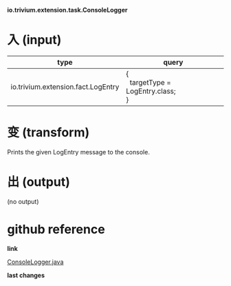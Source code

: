 **io.trivium.extension.task.ConsoleLogger**

# 入 (input)

| type | query |
|------|-------|
| io.trivium.extension.fact.LogEntry | {<br>&nbsp;&nbsp;targetType = LogEntry.class;<br>} |

# 变 (transform)

Prints the given LogEntry message to the console.

# 出 (output)

(no output)

# github reference

**link**

[ConsoleLogger.java](https://github.com/trivium-io/trivium/blob/master/src/io/trivium/extension/task/ConsoleLogger.java)

**last changes**

<div id='changes'></div>
<script>
var url = 'https://api.github.com/repos/trivium-io/trivium/commits?path=src/io/trivium/extension/task/ConsoleLogger.java';
$.ajax({type:'GET',
        url:url,
        success: function(data){
    var str="<table class='docutils'><thead><tr><th>message</th><th>date</th><th>author</th><th>link</th></tr></thead><tbody>";
    for(var idx=0;idx<data.length;idx++){
      var one = data[idx];
      var d = one.commit.author.date.substr(0,10);
      var t = one.commit.author.date.substr(11,10);
      str+="<tr><td>"+one.commit.message+"</td><td>"
          +d+" "+t+"</td><td>"
          +one.commit.author.name+"</td><td>"
          +"<a href='"+one.html_url+"'>"+one.sha.substr(0,7)+"</a></td></tr>";
    }
    str+="</tbody></table>";
    $('#changes').html(str);
}});
</script>
